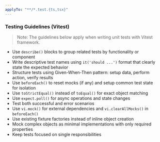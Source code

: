 ```yaml
---
applyTo: "**/*.test.{ts,tsx}"
---
```


### Testing Guidelines (Vitest)

> Note: The guidelines below apply when writing unit tests with Vitest framework.

- Use `describe()` blocks to group related tests by functionality or component
- Write descriptive test names using `it('should ...')` format that clearly state the expected behavior
- Structure tests using Given-When-Then pattern: setup data, perform action, verify results
- Use `beforeEach()` to reset mocks (if any) and setup common test state for isolation
- Use `toStrictEqual()` instead of `toEqual()` for exact object matching
- Use `expect.poll()` for async operations and state changes
- Test both successful and error scenarios
- Use `vi.mock()` for external dependencies and `vi.clearAllMocks()` in `beforeEach()`
- Use existing fixture factories instead of inline object creation
- Mock complex objects as minimal implementations with only required properties
- Keep tests focused on single responsibilities
